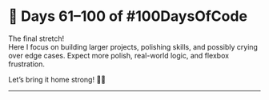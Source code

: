 # 📙 Days 61–100 of #100DaysOfCode

The final stretch!  
Here I focus on building larger projects, polishing skills, and possibly crying over edge cases. Expect more polish, real-world logic, and flexbox frustration.

Let’s bring it home strong! 💪🎯

---
